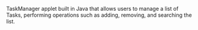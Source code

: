 TaskManager applet built in Java that allows users to manage a list of Tasks, performing operations such as adding, removing, and searching the list.
